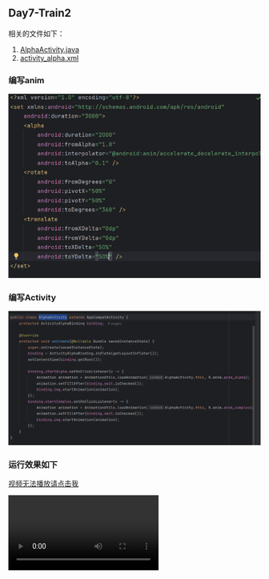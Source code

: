 ## Day7-Train2

相关的文件如下：
1. [AlphaActivity.java](app/src/main/java/fan/akua/day7/activities/AlphaActivity.java)
2. [activity_alpha.xml](app/src/main/res/layout/activity_alpha.xml)

### 编写anim

![anim](vx_images/214335877097729.png)

### 编写Activity

![Activity](vx_images/405593548306302.png)

### 运行效果如下

[视频无法播放请点击我](vx_images/Screen_recording_20240825_092604.mp4)

<div>
    <video src="vx_images/Screen_recording_20240825_092604.mp4"></video>
</div>
